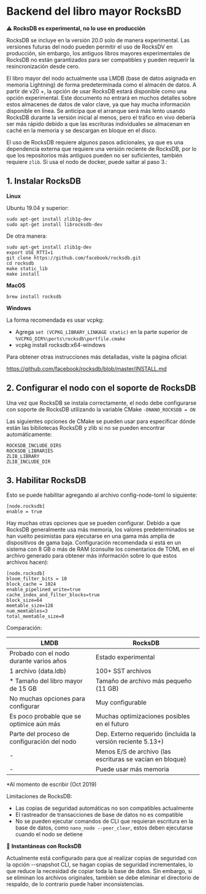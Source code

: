 # Backend del libro mayor RocksBD

:warning: **RocksDB es experimental, no lo use en producción**

RocksDB se incluye en la versión 20.0 solo de manera experimental. Las versiones futuras del nodo pueden permitir el uso de RocksDV en producción, sin embargo, los antiguos libros mayores experimentales de RocksDB no están garantizados para ser compatibles y pueden requerir la resincronización desde cero.

El libro mayor del nodo actualmente usa LMDB (base de datos asignada en memoria Lightning) de forma predeterminada como el almacén de datos. A partir de v20 +, la opción de usar RocksDB estará disponible como una opción experimental. Este documento no entrará en muchos detalles sobre estos almacenes de datos de valor clave, ya que hay mucha información disponible en línea. Se anticipa que el arranque será más lento usando RocksDB durante la versión inicial al menos, pero el tráfico en vivo debería ser más rápido debido a que las escrituras individuales se almacenan en caché en la memoria y se descargan en bloque en el disco.

El uso de RocksDB requiere algunos pasos adicionales, ya que es una dependencia externa que requiere una versión reciente de RocksDB, por lo que los repositorios más antiguos pueden no ser suficientes, también requiere `zlib`. Si usa el nodo de docker, puede saltar al paso 3.:

## 1. Instalar RocksDB

**Linux**

Ubuntu 19.04 y superior: 

```
sudo apt-get install zlib1g-dev
sudo apt-get install librocksdb-dev
```

De otra manera:

```
sudo apt-get install zlib1g-dev
export USE_RTTI=1
git clone https://github.com/facebook/rocksdb.git
cd rocksdb
make static_lib
make install
```

**MacOS**

 `brew install rocksdb` 

**Windows**

La forma recomendada es usar vcpkg:

-  Agrega `set (VCPKG_LIBRARY_LINKAGE static)` en la parte superior de `%VCPKG_DIR%\ports\rocksdb\portfile.cmake` 
-  vcpkg install rocksdb:x64-windows 

Para obtener otras instrucciones más detalladas, visite la página oficial:

https://github.com/facebook/rocksdb/blob/master/INSTALL.md

## 2. Configurar el nodo con el soporte de RocksDB

Una vez que RocksDB se instala correctamente, el nodo debe configurarse con soporte de RocksDB utilizando la variable CMake `-DNANO_ROCKSDB = ON`

Las siguientes opciones de CMake se pueden usar para especificar dónde están las bibliotecas RocksDB y zlib si no se pueden encontrar automáticamente:

```
ROCKSDB_INCLUDE_DIRS
ROCKSDB_LIBRARIES
ZLIB_LIBRARY
ZLIB_INCLUDE_DIR
```

## 3. Habilitar RocksDB

Esto se puede habilitar agregando al archivo config-node-toml lo siguiente:

```
[node.rocksdb]
enable = true
```

Hay muchas otras opciones que se pueden configurar. Debido a que RocksDB generalmente usa más memoria, los valores predeterminados se han vuelto pesimistas para ejecutarse en una gama más amplia de dispositivos de gama baja. Configuración recomendada si está en un sistema con 8 GB o más de RAM (consulte los comentarios de TOML en el archivo generado para obtener más información sobre lo que estos archivos hacen):

```
[node.rocksdb]
bloom_filter_bits = 10
block_cache = 1024
enable_pipelined_write=true
cache_index_and_filter_blocks=true
block_size=64
memtable_size=128
num_memtables=3
total_memtable_size=0
```

Comparación:

| LMDB                                        | RocksDB                                                     |
| ------------------------------------------- | ----------------------------------------------------------- |
| Probado con el nodo durante varios años     | Estado experimental                                         |
| 1 archivo (data.ldb)                        | 100+ SST archivos                                           |
| * Tamaño del libro mayor de 15 GB           | Tamaño de archivo más pequeño (11 GB)                       |
| No muchas opciones para configurar          | Muy configurable                                            |
| Es poco probable que se optimice aún más    | Muchas optimizaciones posibles en el futuro                 |
| Parte del proceso de configuración del nodo | Dep. Externo requerido (incluida la versión reciente 5.13+) |
| -                                           | Menos E/S de archivo (las escrituras se vacían en bloque)   |
| -                                           | Puede usar más memoria                                      |

*Al momento de escribir (Oct 2019)

Limitaciones de RocksDB:

- Las copias de seguridad automáticas no son compatibles actualmente
- El rastreador de transacciones de base de datos no es compatible
- No se pueden ejecutar comandos de CLI que requieran escritura en la base de datos, como `nano_node --peer_clear`, estos deben ejecutarse cuando el nodo se detiene

:pencil: **Instantáneas con RocksDB**

Actualmente está configurado para que al realizar copias de seguridad con la opción --snapshot CLI, se hagan copias de seguridad incrementales, lo que reduce la necesidad de copiar toda la base de datos. Sin embargo, si se eliminan los archivos originales, también se debe eliminar el directorio de respaldo, de lo contrario puede haber inconsistencias.